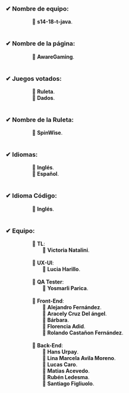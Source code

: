 
<br>
<dl>
  <h3 align="left">✔ Nombre de equipo:</h3>
  <dd>
      &nbsp;&nbsp;&nbsp;&nbsp;&nbsp;&nbsp;&nbsp; 
      🔹 <b>s14-18-t-java</b>.
  </dd>
  <br>
  <h3 align="left">✔ Nombre de la página:</h3>
  <dd>
      &nbsp;&nbsp;&nbsp;&nbsp;&nbsp;&nbsp;&nbsp; 
      🔹 <b>AwareGaming</b>.
  </dd>
  <br>
  <h3 align="left">✔ Juegos votados:</h3>
  <dd>
      &nbsp;&nbsp;&nbsp;&nbsp;&nbsp;&nbsp;&nbsp; 
      🔹 <b>Ruleta</b>.
  </dd>
  <dd>
      &nbsp;&nbsp;&nbsp;&nbsp;&nbsp;&nbsp;&nbsp; 
      🔹 <b>Dados</b>.
  </dd>
  <br>
  <h3 align="left">✔ Nombre de la Ruleta:</h3>
  <dd>
      &nbsp;&nbsp;&nbsp;&nbsp;&nbsp;&nbsp;&nbsp; 
      🔹 <b>SpinWise</b>.
  </dd>
  <br>
  <h3 align="left">✔ Idiomas:</h3>
  <dd>
      &nbsp;&nbsp;&nbsp;&nbsp;&nbsp;&nbsp;&nbsp; 
      🔹 <b>Inglés</b>.
  </dd>
  <dd>
      &nbsp;&nbsp;&nbsp;&nbsp;&nbsp;&nbsp;&nbsp; 
      🔹 <b>Español</b>.
  </dd>
  <br>
  <h3 align="left">✔ Idioma Código:</h3>
  <dd>
      &nbsp;&nbsp;&nbsp;&nbsp;&nbsp;&nbsp;&nbsp; 
      🔹 <b>Inglés</b>.
  </dd>
  <br>
  
  <h3 align="left">✔ Equipo:</h3>
  <dd>
      &nbsp;&nbsp;&nbsp;&nbsp;&nbsp;&nbsp;&nbsp; 
      🔹 <b>TL</b>:
  </dd>
   <dd>
      &nbsp;&nbsp;&nbsp;&nbsp;&nbsp;&nbsp;&nbsp;&nbsp;&nbsp;&nbsp;&nbsp;&nbsp;&nbsp;&nbsp; 
      🔸 <b>Victoria Natalini</b>.
  </dd>
  <br>
  <dd>
      &nbsp;&nbsp;&nbsp;&nbsp;&nbsp;&nbsp;&nbsp; 
      🔹 <b>UX-UI</b>:
  </dd>
  <dd>
      &nbsp;&nbsp;&nbsp;&nbsp;&nbsp;&nbsp;&nbsp;&nbsp;&nbsp;&nbsp;&nbsp;&nbsp;&nbsp;&nbsp; 
      🔸 <b>Lucia Harillo</b>.
  </dd>
  <br>
  <dd>
      &nbsp;&nbsp;&nbsp;&nbsp;&nbsp;&nbsp;&nbsp; 
      🔹 <b>QA Tester</b>:
  </dd>
  <dd>
      &nbsp;&nbsp;&nbsp;&nbsp;&nbsp;&nbsp;&nbsp;&nbsp;&nbsp;&nbsp;&nbsp;&nbsp;&nbsp;&nbsp; 
      🔸 <b>Yosmarli Parica</b>.
  </dd>
  <br>
  <dd>
      &nbsp;&nbsp;&nbsp;&nbsp;&nbsp;&nbsp;&nbsp; 
      🔹 <b>Front-End</b>:
  </dd>
  <dd>
      &nbsp;&nbsp;&nbsp;&nbsp;&nbsp;&nbsp;&nbsp;&nbsp;&nbsp;&nbsp;&nbsp;&nbsp;&nbsp;&nbsp; 
      🔸 <b>Alejandro Fernández</b>.
  </dd>
   <dd>
      &nbsp;&nbsp;&nbsp;&nbsp;&nbsp;&nbsp;&nbsp;&nbsp;&nbsp;&nbsp;&nbsp;&nbsp;&nbsp;&nbsp; 
      🔸 <b>Aracely Cruz Del ángel</b>.
  </dd>
  <dd>
      &nbsp;&nbsp;&nbsp;&nbsp;&nbsp;&nbsp;&nbsp;&nbsp;&nbsp;&nbsp;&nbsp;&nbsp;&nbsp;&nbsp; 
      🔸 <b>Bárbara</b>.
  </dd>
  <dd>
      &nbsp;&nbsp;&nbsp;&nbsp;&nbsp;&nbsp;&nbsp;&nbsp;&nbsp;&nbsp;&nbsp;&nbsp;&nbsp;&nbsp; 
      🔸 <b>Florencia Adid</b>.
  </dd>
  <dd>
      &nbsp;&nbsp;&nbsp;&nbsp;&nbsp;&nbsp;&nbsp;&nbsp;&nbsp;&nbsp;&nbsp;&nbsp;&nbsp;&nbsp; 
      🔸 <b>Rolando Castañon Fernández</b>.
  </dd>
 
  <br>
  <dd>
      &nbsp;&nbsp;&nbsp;&nbsp;&nbsp;&nbsp;&nbsp; 
      🔹 <b>Back-End</b>:
  </dd>
  <dd>
      &nbsp;&nbsp;&nbsp;&nbsp;&nbsp;&nbsp;&nbsp;&nbsp;&nbsp;&nbsp;&nbsp;&nbsp;&nbsp;&nbsp; 
      🔸 <b>Hans Urpay</b>.
  </dd>
  <dd>
      &nbsp;&nbsp;&nbsp;&nbsp;&nbsp;&nbsp;&nbsp;&nbsp;&nbsp;&nbsp;&nbsp;&nbsp;&nbsp;&nbsp; 
      🔸 <b>Lina Marcela Avila Moreno</b>.
  </dd>
  <dd>
      &nbsp;&nbsp;&nbsp;&nbsp;&nbsp;&nbsp;&nbsp;&nbsp;&nbsp;&nbsp;&nbsp;&nbsp;&nbsp;&nbsp; 
      🔸 <b>Lucas Caro</b>.
  </dd>
  <dd>
      &nbsp;&nbsp;&nbsp;&nbsp;&nbsp;&nbsp;&nbsp;&nbsp;&nbsp;&nbsp;&nbsp;&nbsp;&nbsp;&nbsp; 
      🔸 <b>Matias Acevedo</b>.
  </dd>
  <dd>
      &nbsp;&nbsp;&nbsp;&nbsp;&nbsp;&nbsp;&nbsp;&nbsp;&nbsp;&nbsp;&nbsp;&nbsp;&nbsp;&nbsp; 
      🔸 <b>Rubén Ledesma</b>.
  </dd>
  <dd>
      &nbsp;&nbsp;&nbsp;&nbsp;&nbsp;&nbsp;&nbsp;&nbsp;&nbsp;&nbsp;&nbsp;&nbsp;&nbsp;&nbsp; 
      🔸 <b>Santiago Figliuolo</b>.
  </dd>
  <br>
  
</dl>
